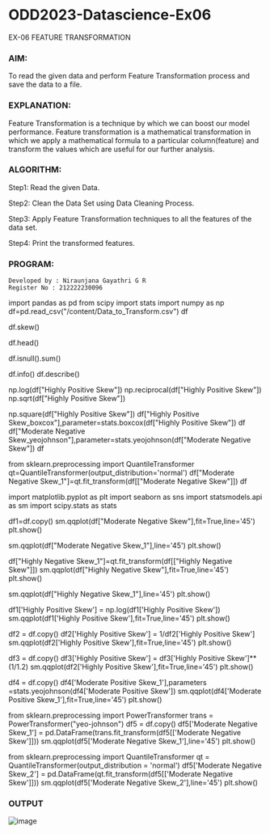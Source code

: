 # ODD2023-Datascience-Ex06
EX-06 FEATURE TRANSFORMATION
### AIM:
To read the given data and perform Feature Transformation process and save the data to a file.

### EXPLANATION:
Feature Transformation is a technique by which we can boost our model performance. Feature transformation is a mathematical transformation in which we apply a mathematical formula to a particular column(feature) and transform the values which are useful for our further analysis.

### ALGORITHM:
Step1: Read the given Data.

Step2: Clean the Data Set using Data Cleaning Process.

Step3: Apply Feature Transformation techniques to all the features of the data set.

Step4: Print the transformed features.

### PROGRAM:
```
Developed by : Niraunjana Gayathri G R
Register No : 212222230096
```
import pandas as pd
from scipy import stats
import numpy as np
df=pd.read_csv("/content/Data_to_Transform.csv")
df

df.skew()

df.head()

df.isnull().sum()

df.info()
df.describe()

np.log(df["Highly Positive Skew"])
np.reciprocal(df["Highly Positive Skew"])
np.sqrt(df["Highly Positive Skew"])

np.square(df["Highly Positive Skew"])
df["Highly Positive Skew_boxcox"],parameter=stats.boxcox(df["Highly Positive Skew"])
df
df["Moderate Negative Skew_yeojohnson"],parameter=stats.yeojohnson(df["Moderate Negative Skew"])
df

from sklearn.preprocessing import QuantileTransformer
qt=QuantileTransformer(output_distribution='normal')
df["Moderate Negative Skew_1"]=qt.fit_transform(df[["Moderate Negative Skew"]])
df

import matplotlib.pyplot as plt
import seaborn as sns
import statsmodels.api as sm
import scipy.stats as stats

df1=df.copy()
sm.qqplot(df["Moderate Negative Skew"],fit=True,line='45')
plt.show()

sm.qqplot(df["Moderate Negative Skew_1"],line='45')
plt.show()

df["Highly Negative Skew_1"]=qt.fit_transform(df[["Highly Negative Skew"]])
sm.qqplot(df["Highly Negative Skew"],fit=True,line='45')
plt.show()

sm.qqplot(df["Highly Negative Skew_1"],line='45')
plt.show()

df1['Highly Positive Skew'] = np.log(df1['Highly Positive Skew'])
sm.qqplot(df1['Highly Positive Skew'],fit=True,line='45')
plt.show()

df2 = df.copy()
df2['Highly Positive Skew'] = 1/df2['Highly Positive Skew']
sm.qqplot(df2['Highly Positive Skew'],fit=True,line='45')
plt.show()

df3 = df.copy()
df3['Highly Positive Skew'] = df3['Highly Positive Skew']**(1/1.2)
sm.qqplot(df2['Highly Positive Skew'],fit=True,line='45')
plt.show()

df4 = df.copy()
df4['Moderate Positive Skew_1'],parameters =stats.yeojohnson(df4['Moderate Positive Skew'])
sm.qqplot(df4['Moderate Positive Skew_1'],fit=True,line='45')
plt.show()

from sklearn.preprocessing import PowerTransformer 
trans = PowerTransformer("yeo-johnson")
df5 = df.copy()
df5['Moderate Negative Skew_1'] = pd.DataFrame(trans.fit_transform(df5[['Moderate Negative Skew']]))
sm.qqplot(df5['Moderate Negative Skew_1'],line='45')
plt.show()

from sklearn.preprocessing import QuantileTransformer
qt = QuantileTransformer(output_distribution = 'normal')
df5['Moderate Negative Skew_2'] = pd.DataFrame(qt.fit_transform(df5[['Moderate Negative Skew']]))
sm.qqplot(df5['Moderate Negative Skew_2'],line='45')
plt.show()

### OUTPUT
![image](https://github.com/niraunjana/ODD2023-Datascience-Ex06/assets/119395610/b0f6a4e7-5a95-4b94-917c-d97001242ecf)
